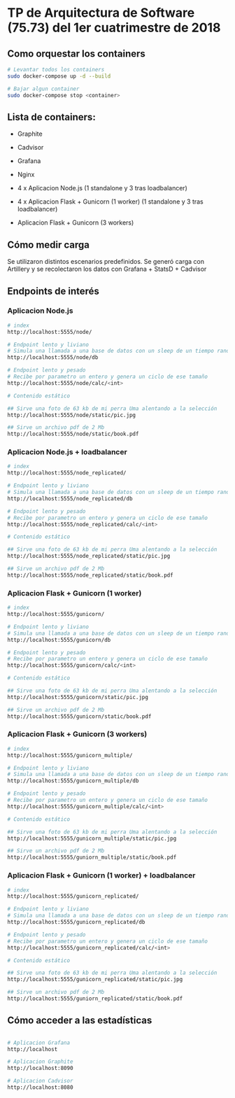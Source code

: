 # TP de Arquitectura de Software (75.73) del 1er cuatrimestre de 2018

## Como orquestar los containers

```sh
# Levantar todos los containers
sudo docker-compose up -d --build

# Bajar algun container 
sudo docker-compose stop <container>

```

## Lista de containers:

- Graphite

- Cadvisor

- Grafana

- Nginx

- 4 x Aplicacion Node.js (1 standalone y 3 tras loadbalancer)

- 4 x Aplicacion Flask + Gunicorn (1 worker) (1 standalone y 3 tras loadbalancer)

- Aplicacion Flask + Gunicorn (3 workers)

## Cómo medir carga

Se utilizaron distintos escenarios predefinidos. Se generó carga con Artillery y se recolectaron los datos con Grafana + StatsD + Cadvisor

## Endpoints de interés

### Aplicacion Node.js 

```sh
# index
http://localhost:5555/node/

# Endpoint lento y liviano
# Simula una llamada a una base de datos con un sleep de un tiempo random de hasta 4 segundos
http://localhost:5555/node/db

# Endpoint lento y pesado
# Recibe por parametro un entero y genera un ciclo de ese tamaño
http://localhost:5555/node/calc/<int>

# Contenido estático

## Sirve una foto de 63 kb de mi perra Uma alentando a la selección
http://localhost:5555/node/static/pic.jpg

## Sirve un archivo pdf de 2 Mb
http://localhost:5555/node/static/book.pdf

```

### Aplicacion Node.js + loadbalancer

```sh
# index
http://localhost:5555/node_replicated/

# Endpoint lento y liviano
# Simula una llamada a una base de datos con un sleep de un tiempo random de hasta 4 segundos
http://localhost:5555/node_replicated/db

# Endpoint lento y pesado
# Recibe por parametro un entero y genera un ciclo de ese tamaño
http://localhost:5555/node_replicated/calc/<int>

# Contenido estático

## Sirve una foto de 63 kb de mi perra Uma alentando a la selección
http://localhost:5555/node_replicated/static/pic.jpg

## Sirve un archivo pdf de 2 Mb
http://localhost:5555/node_replicated/static/book.pdf

```

### Aplicacion Flask + Gunicorn (1 worker)

```sh
# index
http://localhost:5555/gunicorn/

# Endpoint lento y liviano
# Simula una llamada a una base de datos con un sleep de un tiempo random de hasta 4 segundos
http://localhost:5555/gunicorn/db

# Endpoint lento y pesado
# Recibe por parametro un entero y genera un ciclo de ese tamaño
http://localhost:5555/gunicorn/calc/<int>

# Contenido estático

## Sirve una foto de 63 kb de mi perra Uma alentando a la selección
http://localhost:5555/gunicorn/static/pic.jpg

## Sirve un archivo pdf de 2 Mb
http://localhost:5555/gunicorn/static/book.pdf

```

### Aplicacion Flask + Gunicorn (3 workers)

```sh
# index
http://localhost:5555/gunicorn_multiple/

# Endpoint lento y liviano
# Simula una llamada a una base de datos con un sleep de un tiempo random de hasta 4 segundos
http://localhost:5555/gunicorn_multiple/db

# Endpoint lento y pesado
# Recibe por parametro un entero y genera un ciclo de ese tamaño
http://localhost:5555/gunicorn_multiple/calc/<int>

# Contenido estático

## Sirve una foto de 63 kb de mi perra Uma alentando a la selección
http://localhost:5555/gunicorn_multiple/static/pic.jpg

## Sirve un archivo pdf de 2 Mb
http://localhost:5555/guniorn_multiple/static/book.pdf

```

### Aplicacion Flask + Gunicorn (1 worker) + loadbalancer

```sh
# index
http://localhost:5555/gunicorn_replicated/

# Endpoint lento y liviano
# Simula una llamada a una base de datos con un sleep de un tiempo random de hasta 4 segundos
http://localhost:5555/gunicorn_replicated/db

# Endpoint lento y pesado
# Recibe por parametro un entero y genera un ciclo de ese tamaño
http://localhost:5555/gunicorn_replicated/calc/<int>

# Contenido estático

## Sirve una foto de 63 kb de mi perra Uma alentando a la selección
http://localhost:5555/gunicorn_replicated/static/pic.jpg

## Sirve un archivo pdf de 2 Mb
http://localhost:5555/guniorn_replicated/static/book.pdf

```

## Cómo acceder a las estadísticas

```sh

# Aplicacion Grafana
http://localhost

# Aplicacion Graphite 
http://localhost:8090

# Aplicacion Cadvisor
http://localhost:8080

```



